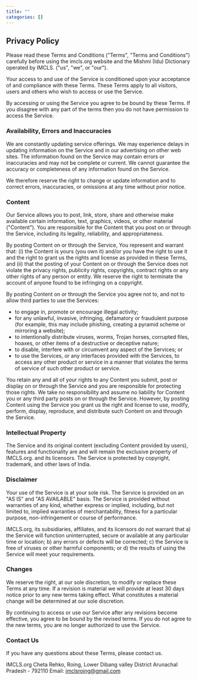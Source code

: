 ```yaml
---
title: ""
categories: []
---
```


## Privacy Policy

Please read these Terms and Conditions ("Terms", "Terms and Conditions") carefully before using the imcls.org website and the Mishmi (Idu) Dictionary operated by IMCLS. ("us", "we", or "our").

Your access to and use of the Service is conditioned upon your acceptance of and compliance with these Terms. These Terms apply to all visitors, users and others who wish to access or use the Service.

By accessing or using the Service you agree to be bound by these Terms. If you disagree with any part of the terms then you do not have permission to access the Service.

### Availability, Errors and Inaccuracies

We are constantly updating service offerings. We may experience delays in updating information on the Service and in our advertising on other web sites. The information found on the Service may contain errors or inaccuracies and may not be complete or current. We cannot guarantee the accuracy or completeness of any information found on the Service.

We therefore reserve the right to change or update information and to correct errors, inaccuracies, or omissions at any time without prior notice.

### Content

Our Service allows you to post, link, store, share and otherwise make available certain information, text, graphics, videos, or other material ("Content"). You are responsible for the Content that you post on or through the Service, including its legality, reliability, and appropriateness.

By posting Content on or through the Service, You represent and warrant that: (i) the Content is yours (you own it) and/or you have the right to use it and the right to grant us the rights and license as provided in these Terms, and (ii) that the posting of your Content on or through the Service does not violate the privacy rights, publicity rights, copyrights, contract rights or any other rights of any person or entity. We reserve the right to terminate the account of anyone found to be infringing on a copyright.

By posting Content on or through the Service you agree not to, and not to allow third parties to use the Services:

- to engage in, promote or encourage illegal activity;
- for any unlawful, invasive, infringing, defamatory or fraudulent purpose (for example, this may include phishing, creating a pyramid scheme or mirroring a website);
- to intentionally distribute viruses, worms, Trojan horses, corrupted files, hoaxes, or other items of a destructive or deceptive nature;
- to disable, interfere with or circumvent any aspect of the Services; or
- to use the Services, or any interfaces provided with the Services, to access any other product or service in a manner that violates the terms of service of such other product or service.

You retain any and all of your rights to any Content you submit, post or display on or through the Service and you are responsible for protecting those rights. We take no responsibility and assume no liability for Content you or any third party posts on or through the Service. However, by posting Content using the Service you grant us the right and license to use, modify, perform, display, reproduce, and distribute such Content on and through the Service.

### Intellectual Property

The Service and its original content (excluding Content provided by users), features and functionality are and will remain the exclusive property of IMCLS.org. and its licensors. The Service is protected by copyright, trademark, and other laws of India.

### Disclaimer

Your use of the Service is at your sole risk. The Service is provided on an "AS IS" and "AS AVAILABLE" basis. The Service is provided without warranties of any kind, whether express or implied, including, but not limited to, implied warranties of merchantability, fitness for a particular purpose, non-infringement or course of performance.

IMCLS.org, its subsidiaries, affiliates, and its licensors do not warrant that a) the Service will function uninterrupted, secure or available at any particular time or location; b) any errors or defects will be corrected; c) the Service is free of viruses or other harmful components; or d) the results of using the Service will meet your requirements.

### Changes

We reserve the right, at our sole discretion, to modify or replace these Terms at any time. If a revision is material we will provide at least 30 days notice prior to any new terms taking effect. What constitutes a material change will be determined at our sole discretion.

By continuing to access or use our Service after any revisions become effective, you agree to be bound by the revised terms. If you do not agree to the new terms, you are no longer authorized to use the Service.

### Contact Us

If you have any questions about these Terms, please contact us.

IMCLS.org
Cheta Rehko, Roing,
Lower Dibang valley District
Arunachal Pradesh - 792110
Email: imclsroing@gmail.com
